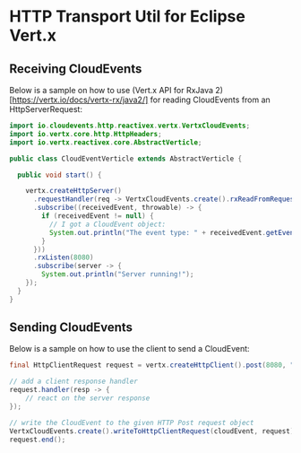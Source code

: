 # HTTP Transport Util for Eclipse Vert.x

## Receiving CloudEvents

Below is a sample on how to use (Vert.x API for RxJava 2)[https://vertx.io/docs/vertx-rx/java2/] for reading CloudEvents from an HttpServerRequest:

```java
import io.cloudevents.http.reactivex.vertx.VertxCloudEvents;
import io.vertx.core.http.HttpHeaders;
import io.vertx.reactivex.core.AbstractVerticle;

public class CloudEventVerticle extends AbstractVerticle {

  public void start() {

    vertx.createHttpServer()
      .requestHandler(req -> VertxCloudEvents.create().rxReadFromRequest(req)
      .subscribe((receivedEvent, throwable) -> {
        if (receivedEvent != null) {
          // I got a CloudEvent object:
          System.out.println("The event type: " + receivedEvent.getEventType())
        }
      }))
      .rxListen(8080)
      .subscribe(server -> {
        System.out.println("Server running!");
    });
  }
}
```

## Sending CloudEvents

Below is a sample on how to use the client to send a CloudEvent:

```java
final HttpClientRequest request = vertx.createHttpClient().post(8080, "localhost", "/");

// add a client response handler
request.handler(resp -> {
    // react on the server response
});

// write the CloudEvent to the given HTTP Post request object
VertxCloudEvents.create().writeToHttpClientRequest(cloudEvent, request);
request.end();
```
